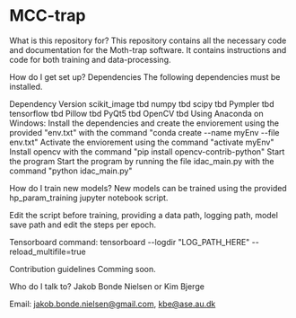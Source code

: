 # MCC-trap
What is this repository for?
This repository contains all the necessary code and documentation for the Moth-trap software. It contains instructions and code for both training and data-processing.

How do I get set up?
Dependencies
The following dependencies must be installed.

Dependency	Version
scikit_image	tbd
numpy	tbd
scipy	tbd
Pympler	tbd
tensorflow	tbd
Pillow	tbd
PyQt5	tbd
OpenCV	tbd
Using Anaconda on Windows:
Install the dependencies and create the enviorement using the provided "env.txt" with the command "conda create --name myEnv --file env.txt"
Activate the enviorement using the command "activate myEnv"
Install opencv with the command "pip install opencv-contrib-python"
Start the program
Start the program by running the file idac_main.py with the command "python idac_main.py"

How do I train new models?
New models can be trained using the provided hp_param_training jupyter notebook script.

Edit the script before training, providing a data path, logging path, model save path and edit the steps per epoch.

Tensorboard command: tensorboard --logdir "LOG_PATH_HERE" --reload_multifile=true

Contribution guidelines
Comming soon.

Who do I talk to?
Jakob Bonde Nielsen or Kim Bjerge

Email: jakob.bonde.nielsen@gmail.com, kbe@ase.au.dk
